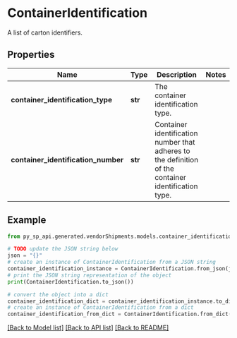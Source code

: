 # ContainerIdentification

A list of carton identifiers.

## Properties

Name | Type | Description | Notes
------------ | ------------- | ------------- | -------------
**container_identification_type** | **str** | The container identification type. | 
**container_identification_number** | **str** | Container identification number that adheres to the definition of the container identification type. | 

## Example

```python
from py_sp_api.generated.vendorShipments.models.container_identification import ContainerIdentification

# TODO update the JSON string below
json = "{}"
# create an instance of ContainerIdentification from a JSON string
container_identification_instance = ContainerIdentification.from_json(json)
# print the JSON string representation of the object
print(ContainerIdentification.to_json())

# convert the object into a dict
container_identification_dict = container_identification_instance.to_dict()
# create an instance of ContainerIdentification from a dict
container_identification_from_dict = ContainerIdentification.from_dict(container_identification_dict)
```
[[Back to Model list]](../README.md#documentation-for-models) [[Back to API list]](../README.md#documentation-for-api-endpoints) [[Back to README]](../README.md)


